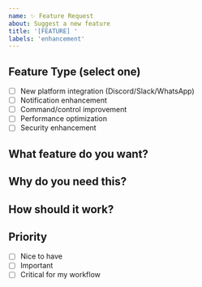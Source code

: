 ```yaml
---
name: ✨ Feature Request
about: Suggest a new feature
title: '[FEATURE] '
labels: 'enhancement'
---
```


<!--
🏷️ ISSUE TITLE NAMING RULES:
Format: [FEATURE] Short clear description of the feature

✅ GOOD EXAMPLES:
- [FEATURE] Add Discord platform integration
- [FEATURE] Auto-retry failed notifications
- [FEATURE] Export command history to CSV
- [FEATURE] Add support for Slack webhooks
- [FEATURE] Implement notification scheduling
- [FEATURE] Add multi-language support
- [FEATURE] Command rate limiting
- [FEATURE] Notification templates customization

❌ BAD EXAMPLES:
- Feature request (no [FEATURE] prefix)
- [FEATURE] New feature (too vague)
- Discord support (no [FEATURE] prefix)
- [FEATURE] Improvement (not specific enough)

📋 AVAILABLE ISSUE TYPES:
1. 🐛 Bug Report - Report broken functionality
2. ✨ Feature Request (this template) - Request new features
3. ❓ Question - Ask usage questions
4. 🔒 Security Report - Report security vulnerabilities
5. ⚡ Performance Issue - Report performance problems
6. 🔧 Enhancement - Suggest improvements to existing features
7. 💬 Discussion - General discussions and brainstorming
-->

## Feature Type (select one)
- [ ] New platform integration (Discord/Slack/WhatsApp)
- [ ] Notification enhancement
- [ ] Command/control improvement
- [ ] Performance optimization
- [ ] Security enhancement

## What feature do you want?
<!-- Clear description -->

## Why do you need this?
<!-- What problem does it solve? -->

## How should it work?
<!-- Describe the solution -->

## Priority
- [ ] Nice to have
- [ ] Important
- [ ] Critical for my workflow
